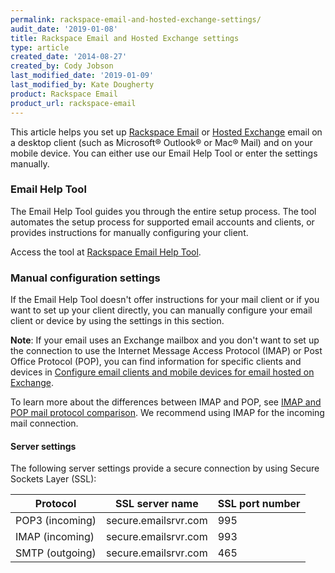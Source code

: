 ```yaml
---
permalink: rackspace-email-and-hosted-exchange-settings/
audit_date: '2019-01-08'
title: Rackspace Email and Hosted Exchange settings
type: article
created_date: '2014-08-27'
created_by: Cody Jobson
last_modified_date: '2019-01-09'
last_modified_by: Kate Dougherty
product: Rackspace Email
product_url: rackspace-email
---
```


This article helps you set up [Rackspace
Email](https://www.rackspace.com/email-hosting) or [Hosted
Exchange](https://www.rackspace.com/email-hosting/hosted-exchange) email on a
desktop client (such as Microsoft&reg; Outlook&reg; or Mac&reg; Mail) and on
your mobile device. You can either use our Email Help Tool or enter the
settings manually.

### Email Help Tool

The Email Help Tool guides you through the entire setup process. The tool
automates the setup process for supported email accounts and clients, or
provides instructions for manually configuring your client.

Access the tool at [Rackspace Email Help
Tool](https://emailhelp.rackspace.com/).

### Manual configuration settings

If the Email Help Tool doesn't offer instructions for your mail client
or if you want to set up your client directly, you can manually
configure your email client or device by using the settings in this section.

**Note**: If your email uses an Exchange mailbox and you don't want to
set up the connection to use the Internet Message Access Protocol (IMAP) or
Post Office Protocol (POP), you can find information for specific clients and
devices in [Configure email clients and mobile devices for email hosted on
Exchange](/how-to/configure-email-clients-and-mobile-devices-for-email-hosted-on-exchange).

To learn more about the differences between IMAP and POP, see [IMAP and POP
mail protocol comparison](/how-to/imap-and-pop-mail-protocol-comparison). We
recommend using IMAP for the incoming mail connection.

#### Server settings

The following server settings provide a secure connection by using Secure
Sockets Layer (SSL):

| Protocol | SSL server name | SSL port number |
| --- | --- | --- |
| POP3 (incoming) | secure.emailsrvr.com | 995 |
| IMAP (incoming) | secure.emailsrvr.com | 993 |
| SMTP (outgoing) | secure.emailsrvr.com | 465 |
